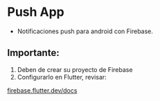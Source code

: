 # Push App

* Notificaciones push para android con Firebase.

## Importante:

1. Deben de crear su proyecto de Firebase 
2. Configurarlo en Flutter, revisar:

[firebase.flutter.dev/docs](https://firebase.flutter.dev/docs/overview)
